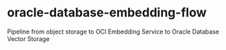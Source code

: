 # oracle-database-embedding-flow
Pipeline from object storage to OCI Embedding Service to Oracle Database Vector Storage
